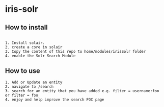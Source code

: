 # iris-solr

## How to install
```

1. Install solair.
2. create a core in solair
3. Copy the content of this repo to home/modules/irisSolr folder
4. enable the Solr Search Module
```
## How to use

```
1. Add or Update an entity
2. navigate to /search
3. search for an entity that you have added e.g. filter = username:foo or filter = foo
4. enjoy and help improve the search POC page
```